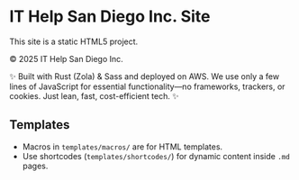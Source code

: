 # IT Help San Diego Inc. Site

This site is a static HTML5 project.

© 2025 IT Help San Diego Inc.

✨ Built with Rust (Zola) & Sass and deployed on AWS. We use only a few lines of JavaScript for essential functionality—no frameworks, trackers, or cookies. Just lean, fast, cost-efficient tech. ✨

## Templates

- Macros in `templates/macros/` are for HTML templates.
- Use shortcodes (`templates/shortcodes/`) for dynamic content inside `.md` pages.

